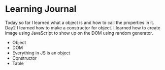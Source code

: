 # Learning Journal

Today so far I learned what a object is and how to call the properties in it.
Day2 I learned how to make a constructor for object.
I learned how to create image using JavaScript to show up on the DOM using random generator.

  - Object
  - DOM
  - Everything in JS is an object
  - Constructor
  - Table

